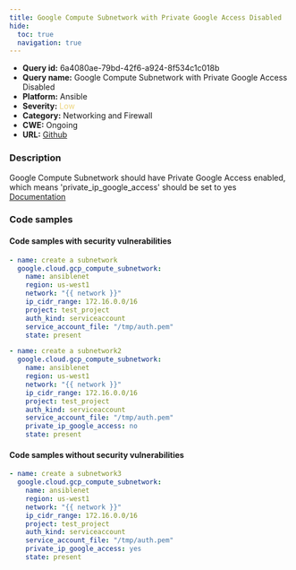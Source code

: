 ```yaml
---
title: Google Compute Subnetwork with Private Google Access Disabled
hide:
  toc: true
  navigation: true
---
```


<style>
  .highlight .hll {
    background-color: #ff171742;
  }
  .md-content {
    max-width: 1100px;
    margin: 0 auto;
  }
</style>

-   **Query id:** 6a4080ae-79bd-42f6-a924-8f534c1c018b
-   **Query name:** Google Compute Subnetwork with Private Google Access Disabled
-   **Platform:** Ansible
-   **Severity:** <span style="color:#edd57e">Low</span>
-   **Category:** Networking and Firewall
-   **CWE:** Ongoing
-   **URL:** [Github](https://github.com/Checkmarx/kics/tree/master/assets/queries/ansible/gcp/google_compute_subnetwork_with_private_google_access_disabled)

### Description
Google Compute Subnetwork should have Private Google Access enabled, which means 'private_ip_google_access' should be set to yes<br>
[Documentation](https://docs.ansible.com/ansible/latest/collections/google/cloud/gcp_compute_subnetwork_module.html#parameter-private_ip_google_access)

### Code samples
#### Code samples with security vulnerabilities
```yaml title="Positive test num. 1 - yaml file" hl_lines="2"
- name: create a subnetwork
  google.cloud.gcp_compute_subnetwork:
    name: ansiblenet
    region: us-west1
    network: "{{ network }}"
    ip_cidr_range: 172.16.0.0/16
    project: test_project
    auth_kind: serviceaccount
    service_account_file: "/tmp/auth.pem"
    state: present

```
```yaml title="Positive test num. 2 - yaml file" hl_lines="10"
- name: create a subnetwork2
  google.cloud.gcp_compute_subnetwork:
    name: ansiblenet
    region: us-west1
    network: "{{ network }}"
    ip_cidr_range: 172.16.0.0/16
    project: test_project
    auth_kind: serviceaccount
    service_account_file: "/tmp/auth.pem"
    private_ip_google_access: no
    state: present

```


#### Code samples without security vulnerabilities
```yaml title="Negative test num. 1 - yaml file"
- name: create a subnetwork3
  google.cloud.gcp_compute_subnetwork:
    name: ansiblenet
    region: us-west1
    network: "{{ network }}"
    ip_cidr_range: 172.16.0.0/16
    project: test_project
    auth_kind: serviceaccount
    service_account_file: "/tmp/auth.pem"
    private_ip_google_access: yes
    state: present

```
